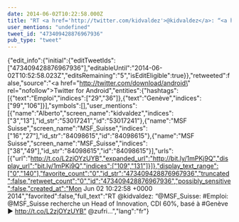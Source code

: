 ```yaml
---
date: 2014-06-02T10:22:58.000Z
title: "RT <a href='http://twitter.com/kidvaldez'>@kidvaldez</a>: “<a href='http://twitter.com/MSF_Suisse'>@MSF_Suisse</a>: #Emploi: <a href='http://twitter.com/MSF_Suisse'>@MSF_Suisse</a> recherche un Head of Innovation, CDI 60%, basé à #Genève ► http://t.co/L2zjOYzUYB” <a href='http://twitter.com/zufri'>@zufri</a>…″"
user_mentions: "undefined"
tweet_id: "473409428876967936"
pub_type: "tweet"
---
```

{"edit_info":{"initial":{"editTweetIds":["473409428876967936"],"editableUntil":"2014-06-02T10:52:58.023Z","editsRemaining":"5","isEditEligible":true}},"retweeted":false,"source":"<a href=\"http://twitter.com/download/android\" rel=\"nofollow\">Twitter for Android</a>","entities":{"hashtags":[{"text":"Emploi","indices":["29","36"]},{"text":"Genève","indices":["99","106"]}],"symbols":[],"user_mentions":[{"name":"Alberto","screen_name":"kidvaldez","indices":["3","13"],"id_str":"53017241","id":"53017241"},{"name":"MSF Suisse","screen_name":"MSF_Suisse","indices":["16","27"],"id_str":"84098615","id":"84098615"},{"name":"MSF Suisse","screen_name":"MSF_Suisse","indices":["38","49"],"id_str":"84098615","id":"84098615"}],"urls":[{"url":"http://t.co/L2zjOYzUYB","expanded_url":"http://bit.ly/1mPKj9Q","display_url":"bit.ly/1mPKj9Q","indices":["109","131"]}]},"display_text_range":["0","140"],"favorite_count":"0","id_str":"473409428876967936","truncated":false,"retweet_count":"0","id":"473409428876967936","possibly_sensitive":false,"created_at":"Mon Jun 02 10:22:58 +0000 2014","favorited":false,"full_text":"RT @kidvaldez: “@MSF_Suisse: #Emploi: @MSF_Suisse recherche un Head of Innovation, CDI 60%, basé à #Genève ► http://t.co/L2zjOYzUYB” @zufri…","lang":"fr"}
